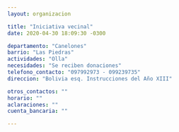 ```yaml
---
layout: organizacion

title: "Iniciativa vecinal"
date: 2020-04-30 18:09:30 -0300

departamento: "Canelones"
barrio: "Las Piedras"
actividades: "Olla"
necesidades: "Se reciben donaciones"
telefono_contacto: "097992973 - 099239735"
direccion: "Bolivia esq. Instrucciones del Año XIII"

otros_contactos: ""
horario: ""
aclaraciones: ""
cuenta_bancaria: ""

---
```

